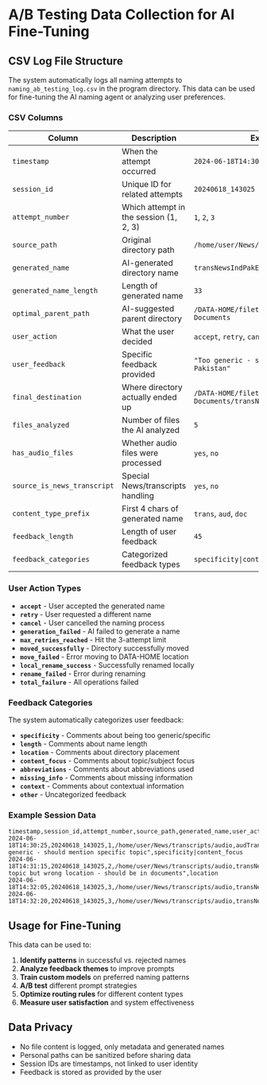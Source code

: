 # A/B Testing Data Collection for AI Fine-Tuning

## CSV Log File Structure

The system automatically logs all naming attempts to `naming_ab_testing_log.csv` in the program directory. This data can be used for fine-tuning the AI naming agent or analyzing user preferences.

### CSV Columns

| Column | Description | Example Values |
|--------|-------------|----------------|
| `timestamp` | When the attempt occurred | `2024-06-18T14:30:25.123456` |
| `session_id` | Unique ID for related attempts | `20240618_143025` |
| `attempt_number` | Which attempt in the session (1, 2, 3) | `1`, `2`, `3` |
| `source_path` | Original directory path | `/home/user/News/transcripts/audio_dir` |
| `generated_name` | AI-generated directory name | `transNewsIndPakEscalationAnalysis` |
| `generated_name_length` | Length of generated name | `33` |
| `optimal_parent_path` | AI-suggested parent directory | `/DATA-HOME/filetree/roots/documents/Text Documents` |
| `user_action` | What the user decided | `accept`, `retry`, `cancel`, `moved_successfully` |
| `user_feedback` | Specific feedback provided | `"Too generic - should mention India-Pakistan"` |
| `final_destination` | Where directory actually ended up | `/DATA-HOME/filetree/roots/documents/Text Documents/transNewsIndPakEscalationAnalysis` |
| `files_analyzed` | Number of files the AI analyzed | `5` |
| `has_audio_files` | Whether audio files were processed | `yes`, `no` |
| `source_is_news_transcript` | Special News/transcripts handling | `yes`, `no` |
| `content_type_prefix` | First 4 chars of generated name | `trans`, `aud`, `doc` |
| `feedback_length` | Length of user feedback | `45` |
| `feedback_categories` | Categorized feedback types | `specificity\|content_focus` |

### User Action Types

- **`accept`** - User accepted the generated name
- **`retry`** - User requested a different name  
- **`cancel`** - User cancelled the naming process
- **`generation_failed`** - AI failed to generate a name
- **`max_retries_reached`** - Hit the 3-attempt limit
- **`moved_successfully`** - Directory successfully moved
- **`move_failed`** - Error moving to DATA-HOME location
- **`local_rename_success`** - Successfully renamed locally
- **`rename_failed`** - Error during renaming
- **`total_failure`** - All operations failed

### Feedback Categories

The system automatically categorizes user feedback:

- **`specificity`** - Comments about being too generic/specific
- **`length`** - Comments about name length
- **`location`** - Comments about directory placement
- **`content_focus`** - Comments about topic/subject focus
- **`abbreviations`** - Comments about abbreviations used
- **`missing_info`** - Comments about missing information
- **`context`** - Comments about contextual information
- **`other`** - Uncategorized feedback

### Example Session Data

```csv
timestamp,session_id,attempt_number,source_path,generated_name,user_action,user_feedback,feedback_categories
2024-06-18T14:30:25,20240618_143025,1,/home/user/News/transcripts/audio,audTransNewsRecPod,retry,"Too generic - should mention specific topic",specificity|content_focus
2024-06-18T14:31:15,20240618_143025,2,/home/user/News/transcripts/audio,transNewsIndPakBorderDispute,retry,"Good topic but wrong location - should be in documents",location
2024-06-18T14:32:05,20240618_143025,3,/home/user/News/transcripts/audio,transNewsIndPakEscalationAnalysis,accept,"",
2024-06-18T14:32:20,20240618_143025,3,/home/user/News/transcripts/audio,transNewsIndPakEscalationAnalysis,moved_successfully,"",
```

## Usage for Fine-Tuning

This data can be used to:

1. **Identify patterns** in successful vs. rejected names
2. **Analyze feedback themes** to improve prompts
3. **Train custom models** on preferred naming patterns
4. **A/B test** different prompt strategies
5. **Optimize routing rules** for different content types
6. **Measure user satisfaction** and system effectiveness

## Data Privacy

- No file content is logged, only metadata and generated names
- Personal paths can be sanitized before sharing data
- Session IDs are timestamps, not linked to user identity
- Feedback is stored as provided by the user